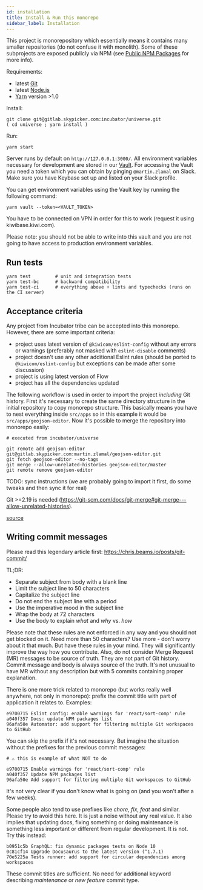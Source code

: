 ```yaml
---
id: installation
title: Install & Run this monorepo
sidebar_label: Installation
---
```


This project is monorepository which essentially means it contains many smaller repositories (do not confuse it with monolith). Some of these subprojects are exposed publicly via NPM (see [Public NPM Packages](npm/packages.md) for more info).

Requirements:

- latest [Git](https://git-scm.com/)
- latest [Node.js](https://nodejs.org/en/)
- [Yarn](https://yarnpkg.com/en/) version >1.0

Install:

```text
git clone git@gitlab.skypicker.com:incubator/universe.git
( cd universe ; yarn install )
```

Run:

```text
yarn start
```

Server runs by default on `http://127.0.0.1:3000/`. All environment variables necessary for development are stored in our [Vault](https://confluence.kiwi.com/display/PT/Vault). For accessing the Vault you need a token which you can obtain by pinging `@martin.zlamal` on Slack. Make sure you have Keybase set up and listed on your Slack profile.

You can get environment variables using the Vault key by running the following command:

```
yarn vault --token=<VAULT_TOKEN>
```

You have to be connected on VPN in order for this to work (request it using kiwibase.kiwi.com).

Please note: you should not be able to write into this vault and you are not going to have access to production environment variables.

## Run tests

```text
yarn test         # unit and integration tests
yarn test-bc      # backward compatibility
yarn test-ci      # everything above + lints and typechecks (runs on the CI server)
```

## Acceptance criteria

Any project from Incubator tribe can be accepted into this monorepo. However, there are some important criteria:

- project uses latest version of `@kiwicom/eslint-config` without any errors or warnings (preferably not masked with `eslint-disable` comments)
- project doesn't use any other additional Eslint rules (should be ported to `@kiwicom/eslint-config` but exceptions can be made after some discussion)
- project is using latest version of Flow
- project has all the dependencies updated

The following workflow is used in order to import the project _including_ Git history. First it's necessary to create the same directory structure in the initial repository to copy monorepo structure. This basically means you have to nest everything inside `src/apps` so in this example it would be `src/apps/geojson-editor`. Now it's possible to merge the repository into monorepo easily:

```text
# executed from incubator/universe

git remote add geojson-editor git@gitlab.skypicker.com:martin.zlamal/geojson-editor.git
git fetch geojson-editor --no-tags
git merge --allow-unrelated-histories geojson-editor/master
git remote remove geojson-editor
```

TODO: sync instructions (we are probably going to import it first, do some tweaks and then sync it for real)

Git >=2.19 is needed (https://git-scm.com/docs/git-merge#git-merge---allow-unrelated-histories).

[source](https://stackoverflow.com/a/10548919/3135248)

## Writing commit messages

Please read this legendary article first: https://chris.beams.io/posts/git-commit/

TL;DR:

- Separate subject from body with a blank line
- Limit the subject line to 50 characters
- Capitalize the subject line
- Do not end the subject line with a period
- Use the imperative mood in the subject line
- Wrap the body at 72 characters
- Use the body to explain _what_ and _why_ vs. _how_

Please note that these rules are not enforced in any way and you should not get blocked on it. Need more than 50 characters? Use more - don't worry about it that much. But have these rules in your mind. They will significantly improve the way how you contribute. Also, do not consider Merge Request (MR) messages to be source of truth. They are not part of Git history. Commit message and body is always source of the truth. It's not unusual to have MR without any description but with 5 commits containing proper explanation.

There is one more trick related to monorepo (but works really well anywhere, not only in monorepo): prefix the commit title with part of application it relates to. Examples:

```text
e9700715 Eslint config: enable warnings for 'react/sort-comp' rule
a040f357 Docs: update NPM packages list
96afa50e Automator: add support for filtering multiple Git workspaces to GitHub
```

You can skip the prefix if it's not necessary. But imagine the situation without the prefixes for the previous commit messages:

```text
# ⚠️ this is example of what NOT to do

e9700715 Enable warnings for 'react/sort-comp' rule
a040f357 Update NPM packages list
96afa50e Add support for filtering multiple Git workspaces to GitHub
```

It's not very clear if you don't know what is going on (and you won't after a few weeks).

Some people also tend to use prefixes like _chore_, _fix_, _feat_ and similar. Please try to avoid this here. It is just a noise without any real value. It also implies that updating docs, fixing something or doing maintenance is something less important or different from regular development. It is not. Try this instead:

```text
b0951c5b GraphQL: fix dynamic packages tests on Node 10
0c81cf14 Upgrade Docusaurus to the latest version (^1.7.1)
70e5225a Tests runner: add support for circular dependencies among workspaces
```

These commit titles are sufficient. No need for additional keyword describing _maintenance_ or _new feature_ commit type.
